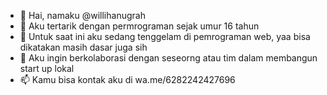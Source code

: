 - 👋 Hai, namaku @willihanugrah
- 👀 Aku tertarik dengan permrograman sejak umur 16 tahun
- 🌱 Untuk saat ini aku sedang tenggelam di pemrograman web, yaa bisa dikatakan masih dasar juga sih
- 💞️ Aku ingin berkolaborasi dengan seseorng atau tim dalam membangun start up lokal
- 📫 Kamu bisa kontak aku di wa.me/6282242427696

<!---
willihanugrah/willihanugrah is a ✨ special ✨ repository because its `README.md` (this file) appears on your GitHub profile.
You can click the Preview link to take a look at your changes.
--->
